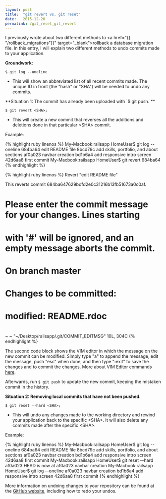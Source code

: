 ```yaml
---
layout: post
title:  "git revert vs. git reset"
date:   2015-12-20
permalink: /git_reset_git_revert
---
```


I previously wrote about two different methods to <a href="{{ "/rollback_migrations"}}" target="_blank">rollback a database migration file</a>. In this entry, I will explain two different methods to undo commits made to your application.

**Groundwork:**

`$ git log --oneline`
<ul>
  <li>This will show an abbreviated list of all recent commits made. The unique ID in front (the "hash" or "SHA") will be needed to undo any commits.</li>
</ul>
**Situation 1: The commit has already been uploaded with `$ git push.`**

`$ git revert <SHA>;`
<ul>
  <li>This will create a new commit that reverses all the additions and deletions done in that particular &lt;SHA&gt; commit.</li>
</ul>
Example:

{% highlight ruby linenos %}
My-Macbook:railsapp HomeUser$ git log --oneline
  684ba64 edit README file
  8bcd79c add skills, portfolio, and about sections
  af0a023 navbar creation
  bd1b6a4 add responsive intro screen
  42d6aa8 first commit
My-Macbook:railsapp HomeUser$ git revert 684ba64
{% endhighlight %}

{% highlight ruby linenos %}
Revert "edit README file"

This reverts commit 684ba647629bdfd2e0c31216b13fb51673a0c0af.

# Please enter the commit message for your changes. Lines starting
# with '#' will be ignored, and an empty message aborts the commit.
# On branch master
# Changes to be committed:
#       modified:   README.rdoc
#
~ 
~
"~/Desktop/railsapp/.git/COMMIT_EDITMSG" 10L, 304C
{% endhighlight %}

The second code block shows the VIM editor in which the message on the new commit can be modified. Simply type "a" to append the message, edit the message, push "esc" when done, and then type "<strong>:</strong>exit" to save the changes and to commit the changes. More about VIM Editor commands <a href="http://www.radford.edu/~mhtay/CPSC120/VIM_Editor_Commands.htm" target="_blank">here</a>.

Afterwards, run `$ git push` to update the new commit, keeping the mistaken commit in the history.

**Situation 2: Removing local commits that have not been pushed.**

`$ git reset --hard <SHA>;`
<ul>
  <li>This will undo any changes made to the working directory and rewind your application back to the specific &lt;SHA&gt;. It will also delete any commits made after the specific &lt;SHA&gt;.</li>
</ul>
Example:

{% highlight ruby linenos %}
My-Macbook:railsapp HomeUser$ git log --oneline
  684ba64 edit README file
  8bcd79c add skills, portfolio, and about sections
  af0a023 navbar creation
  bd1b6a4 add responsive intro screen
  42d6aa8 first commit
My-Macbook:railsapp HomeUser$ git reset --hard af0a023
  HEAD is now at af0a023 navbar creation
My-Macbook:railsapp HomeUser$ git log --oneline
  af0a023 navbar creation
  bd1b6a4 add responsive intro screen
  42d6aa8 first commit
{% endhighlight %}

More information on undoing changes to your repository can be found at the <a href="https://github.com/blog/2019-how-to-undo-almost-anything-with-git" target="_blank">GitHub website</a>, including how to redo your undos.